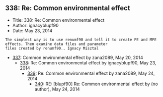 ## 338: Re: Common environmental effect

- Title: 338: Re: Common environmental effect
- Author: ignacyblupf90
- Date: May 23, 2014
```
The simplest way is to use renumf90 and tell it to create PE and MPE effects. Then examine data files and parameter
files created by renumf90.. Ignacy Misztal
```

- [337](0337.md): Common environmental effect by zana2089, May 20, 2014
    - [338](0338.md): Re: Common environmental effect by ignacyblupf90, May 23, 2014
        - [339](0339.md): Re: Common environmental effect by zana2089, May 24, 2014
            - [340](0340.md): RE: [blupf90] Re: Common environmental effect by (no author), May 24, 2014
